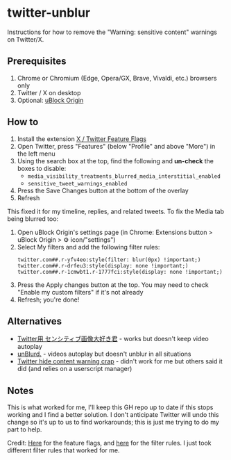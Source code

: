 # twitter-unblur
Instructions for how to remove the "Warning: sensitive content" warnings on Twitter/X.

## Prerequisites 
1. Chrome or Chromium (Edge, Opera/GX, Brave, Vivaldi, etc.) browsers only
2. Twitter / X on desktop
3. Optional: [uBlock Origin](https://github.com/gorhill/uBlock)
   
## How to
1. Install the extension [X / Twitter Feature Flags](https://chromewebstore.google.com/detail/x-twitter-feature-flags/phioeneleonlckednejcmajbkmhhiepm)
2. Open Twitter, press "Features" (below "Profile" and above "More") in the left menu
3. Using the search box at the top, find the following and **un-check** the boxes to disable:
    - `media_visibility_treatments_blurred_media_interstitial_enabled`
    - `sensitive_tweet_warnings_enabled`
4. Press the Save Changes button at the bottom of the overlay
5. Refresh

This fixed it for my timeline, replies, and related tweets. To fix the Media tab being blurred too:

1. Open uBlock Origin's settings page (in Chrome: Extensions button > uBlock Origin > ⚙ icon/"settings")
2. Select My filters and add the following filter rules:
    ````
    twitter.com##.r-yfv4eo:style(filter: blur(0px) !important;)
    twitter.com##.r-drfeu3:style(display: none !important;)
    twitter.com##.r-1cmwbt1.r-1777fci:style(display: none !important;)
    ````
3. Press the Apply changes button at the top. You may need to check "Enable my custom filters" if it's not already
4. Refresh; you're done! 

## Alternatives
- [Twitter用 センシティブ画像大好き君](https://chromewebstore.google.com/detail/twitter%E7%94%A8-%E3%82%BB%E3%83%B3%E3%82%B7%E3%83%86%E3%82%A3%E3%83%96%E7%94%BB%E5%83%8F%E5%A4%A7%E5%A5%BD%E3%81%8D%E5%90%9B/gmmdlghnjobnnkochmhgbmdaoncibakj) - works but doesn't keep video autoplay
- [unBlurd.](https://chromewebstore.google.com/detail/unblurd-by-wumbl3/gifejdknamachffbkgblclhpojdcjodk) - videos autoplay but doesn't unblur in all situations
- [Twitter hide content warning crap](https://greasyfork.org/en/scripts/437359-twitter-hide-content-warning-crap) - didn't work for me but others said it did (and relies on a userscript manager)

## Notes
This is what worked for me, I'll keep this GH repo up to date if this stops working and I find a better solution. I don't anticipate Twitter will undo this change so it's up to us to find workarounds; this is just me trying to do my part to help.

Credit: [Here](https://www.reddit.com/r/Twitter/comments/1c0wi1x/workaround_for_sensitive_media/) for the feature flags, and [here](https://www.reddit.com/r/Twitter/comments/1c0wi1x/workaround_for_sensitive_media/kz1n8za/) for the filter rules. I just took different filter rules that worked for me.
